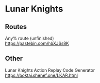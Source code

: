 # Lunar Knights

## Routes

Any% route (unfinished)  
<https://pastebin.com/hbXJ6s8K>

## Other

Lunar Knights Action Replay Code Generator  
<https://boktai.shenef.one/LKAR.html>
